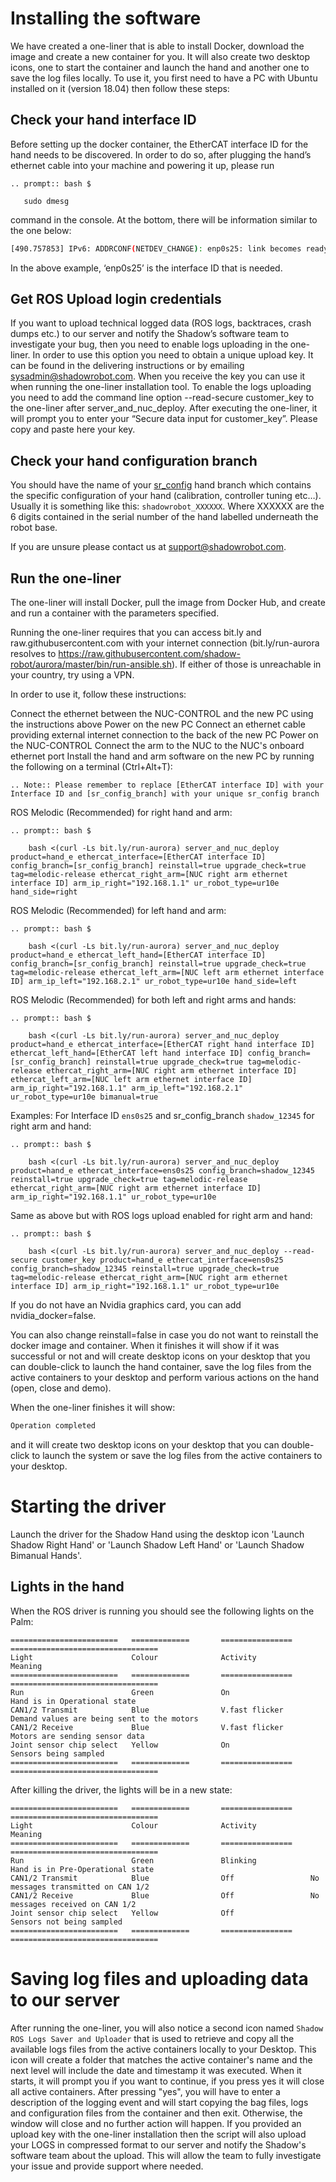 # Installing the software

We have created a one-liner that is able to install Docker, download the image and create a new container for you. It will also create two desktop icons, one to start the container and launch the hand and another one to save the log files locally. To use it, you first need to have a PC with Ubuntu installed on it (version 18.04) then follow these steps:

## Check your hand interface ID

Before setting up the docker container, the EtherCAT interface ID for the hand needs to be discovered. In order to do so, after plugging the hand’s ethernet cable into your machine and powering it up, please run

```eval_rst
.. prompt:: bash $

   sudo dmesg
```
command in the console. At the bottom, there will be information similar to the one below:

```bash
[490.757853] IPv6: ADDRCONF(NETDEV_CHANGE): enp0s25: link becomes ready
```
In the above example, ‘enp0s25’ is the interface ID that is needed.

## Get ROS Upload login credentials

If you want to upload technical logged data (ROS logs, backtraces, crash dumps etc.) to our server and notify the Shadow’s software team to investigate your bug, then you need to enable logs uploading in the one-liner. In order to use this option you need to obtain a unique upload key. It can be found in the delivering instructions or by emailing sysadmin@shadowrobot.com. When you receive the key you can use it when running the one-liner installation tool. To enable the logs uploading you need to add the command line option --read-secure customer_key to the one-liner after server_and_nuc_deploy. After executing the one-liner, it will prompt you to enter your “Secure data input for customer_key”. Please copy and paste here your key.

## Check your hand configuration branch

You should have the name of your [sr_config](https://github.com/shadow-robot/sr-config) hand branch which contains the specific configuration of your hand (calibration, controller tuning etc…).
Usually it is something like this: ``shadowrobot_XXXXXX``. Where XXXXXX are the 6 digits contained in the serial number of the hand labelled underneath the robot base.

If you are unsure please contact us at support@shadowrobot.com.

## Run the one-liner

The one-liner will install Docker, pull the image from Docker Hub, and create and run a container with the parameters specified. 

Running the one-liner requires that you can access bit.ly and raw.githubusercontent.com with your internet connection (bit.ly/run-aurora resolves to https://raw.githubusercontent.com/shadow-robot/aurora/master/bin/run-ansible.sh). If either of those is unreachable in your country, try using a VPN.

In order to use it, follow these instructions:

Connect the ethernet between the NUC-CONTROL and the new PC using the instructions above
Power on the new PC
Connect an ethernet cable providing external internet connection to the back of the new PC
Power on the NUC-CONTROL
Connect the arm to the NUC to the NUC's onboard ethernet port
Install the hand and arm software on the new PC by running the following on a terminal (Ctrl+Alt+T):

```eval_rst
.. Note:: Please remember to replace [EtherCAT interface ID] with your Interface ID and [sr_config_branch] with your unique sr_config branch
```

ROS Melodic (Recommended) for right hand and arm:

```eval_rst
.. prompt:: bash $

    bash <(curl -Ls bit.ly/run-aurora) server_and_nuc_deploy product=hand_e ethercat_interface=[EtherCAT interface ID] config_branch=[sr_config_branch] reinstall=true upgrade_check=true tag=melodic-release ethercat_right_arm=[NUC right arm ethernet interface ID] arm_ip_right="192.168.1.1" ur_robot_type=ur10e hand_side=right
```

ROS Melodic (Recommended) for left hand and arm:

```eval_rst
.. prompt:: bash $

    bash <(curl -Ls bit.ly/run-aurora) server_and_nuc_deploy product=hand_e ethercat_left_hand=[EtherCAT interface ID] config_branch=[sr_config_branch] reinstall=true upgrade_check=true tag=melodic-release ethercat_left_arm=[NUC left arm ethernet interface ID] arm_ip_left="192.168.2.1" ur_robot_type=ur10e hand_side=left
```

ROS Melodic (Recommended) for both left and right arms and hands:

```eval_rst
.. prompt:: bash $

    bash <(curl -Ls bit.ly/run-aurora) server_and_nuc_deploy product=hand_e ethercat_interface=[EtherCAT right hand interface ID] ethercat_left_hand=[EtherCAT left hand interface ID] config_branch=[sr_config_branch] reinstall=true upgrade_check=true tag=melodic-release ethercat_right_arm=[NUC right arm ethernet interface ID] ethercat_left_arm=[NUC left arm ethernet interface ID] arm_ip_right="192.168.1.1" arm_ip_left="192.168.2.1" ur_robot_type=ur10e bimanual=true
```

Examples:
For Interface ID ```ens0s25``` and sr_config_branch ```shadow_12345``` for right arm and hand:

```eval_rst
.. prompt:: bash $

    bash <(curl -Ls bit.ly/run-aurora) server_and_nuc_deploy product=hand_e ethercat_interface=ens0s25 config_branch=shadow_12345 reinstall=true upgrade_check=true tag=melodic-release ethercat_right_arm=[NUC right arm ethernet interface ID] arm_ip_right="192.168.1.1" ur_robot_type=ur10e
```  

Same as above but with ROS logs upload enabled for right arm and hand:

```eval_rst
.. prompt:: bash $

    bash <(curl -Ls bit.ly/run-aurora) server_and_nuc_deploy --read-secure customer_key product=hand_e ethercat_interface=ens0s25 config_branch=shadow_12345 reinstall=true upgrade_check=true tag=melodic-release ethercat_right_arm=[NUC right arm ethernet interface ID] arm_ip_right="192.168.1.1" ur_robot_type=ur10e
```  

If you do not have an Nvidia graphics card, you can add nvidia_docker=false.

You can also change reinstall=false in case you do not want to reinstall the docker image and container. When it finishes it will show if it was successful or not and will create desktop icons on your desktop that you can double-click to launch the hand container, save the log files from the active containers to your desktop and perform various actions on the hand (open, close and demo).


When the one-liner finishes it will show:

```bash
Operation completed
```

and it will create two desktop icons on your desktop that you can double-click to launch the system or save the log files from the active containers to your desktop.

# Starting the driver

Launch the driver for the Shadow Hand using the desktop icon 'Launch Shadow Right Hand' or 'Launch Shadow Left Hand' or 'Launch Shadow Bimanual Hands'.

## Lights in the hand
When the ROS driver is running you should see the following lights on the Palm:

```eval_rst
========================   =============       ================    =================================
Light                      Colour              Activity            Meaning
========================   =============       ================    =================================
Run                        Green               On                  Hand is in Operational state
CAN1/2 Transmit            Blue                V.fast flicker      Demand values are being sent to the motors
CAN1/2 Receive             Blue                V.fast flicker      Motors are sending sensor data
Joint sensor chip select   Yellow              On                  Sensors being sampled
========================   =============       ================    =================================
```

After killing the driver, the lights will be in a new state:
```eval_rst
========================   =============       ================    =================================
Light                      Colour              Activity            Meaning
========================   =============       ================    =================================
Run                        Green               Blinking            Hand is in Pre-Operational state
CAN1/2 Transmit            Blue                Off                 No messages transmitted on CAN 1/2
CAN1/2 Receive             Blue                Off                 No messages received on CAN 1/2
Joint sensor chip select   Yellow              Off                 Sensors not being sampled
========================   =============       ================    =================================
```

# Saving log files and uploading data to our server
After running the one-liner, you will also notice a second icon named `Shadow ROS Logs Saver and Uploader` that is used to retrieve and copy all the available logs files from the active containers locally to your Desktop. This icon will create a folder that matches the active container's name and the next level will include the date and timestamp it was executed. When it starts, it will prompt you if you want to continue, if you press yes it will close all active containers. After pressing "yes", you will have to enter a description of the logging event and will start copying the bag files, logs and configuration files from the container and then exit. Otherwise, the window will close and no further action will happen. If you provided an upload key with the one-liner installation then the script will also upload your LOGS in compressed format to our server and notify the Shadow's software team about the upload. This will allow the team to fully investigate your issue and provide support where needed.
